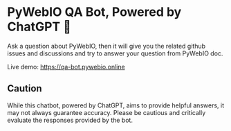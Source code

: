 # PyWebIO QA Bot, Powered by ChatGPT 🤖️

Ask a question about PyWebIO, then it will give you the related github issues and discussions and try to answer your
question from PyWebIO doc.

Live demo: https://qa-bot.pywebio.online

## Caution

While this chatbot, powered by ChatGPT, aims to provide helpful answers, it may not always guarantee accuracy. Please be
cautious and critically evaluate the responses provided by the bot.